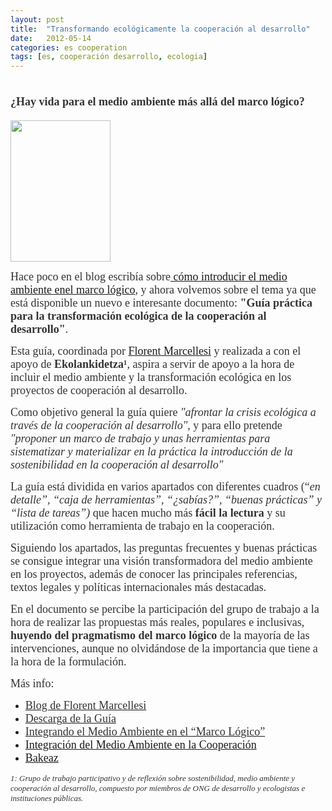 ```yaml
---
layout: post
title:  "Transformando ecológicamente la cooperación al desarrollo"
date:   2012-05-14
categories: es cooperation
tags: [es, cooperación desarrollo, ecologia]
---
```

<h1><span style="color:#333333;"><span style="font-family:Ubuntu;"><span style="font-size:large;">¿Hay vida para el medio ambiente más allá del marco lógico?</span></span></span></h1>
<p><a style="font-family:Ubuntu;font-size:large;" href="http://pdf.bakeaz.efaber.net/publication/full_text/438/Guia_practica_coop_eco_cast.pdf"><img class="alignleft" src="http://florentmarcellesi.files.wordpress.com/2012/05/guia_practica_coop_eco_cast_portada-medium.jpg?w=604" alt="" width="160" height="226"></a></p>
<p><span style="color:#333333;"><span style="font-family:Ubuntu;"><span style="font-size:large;">Hace poco en el blog escribía sobre<a title="Integrando el Medio Ambiente en el “Marco&nbsp;Lógico”" href="http://izaroblog.com/2012/03/05/integrando-el-medio-ambiente-en-el-marco-logico/" target="_blank"> cómo introducir el medio ambiente enel marco lógico</a>, y ahora volvemos sobre el tema ya que está disponible un nuevo e interesante documento: <strong>"Guía práctica para la transformación ecológica de la cooperación al desarrollo"</strong>.</span></span></span></p>
<p><span style="color:#333333;"><span style="font-family:Ubuntu;"><span style="font-size:large;">Esta guía, coordinada por <a href="http://florentmarcellesi.wordpress.com/acerca-de/" target="_blank">Florent Marcellesi</a> y realizada a con el apoyo de </span></span></span><strong><span style="color:#333333;"><span style="font-family:Ubuntu;"><span style="font-size:large;">Ekolankidetza¹</span></span></span></strong><span style="color:#333333;"><span style="font-family:Ubuntu;"><span style="font-size:large;">, </span></span></span><span style="color:#333333;"><span style="font-family:Ubuntu;"><span style="font-size:large;">aspira a servir de apoyo a la hora de incluir el medio ambiente y la transformación ecológica en los proyectos de cooperación al desarrollo.</span></span></span></p>
<p><!--more--></p>
<p><span style="color:#333333;"><span style="font-family:Ubuntu;"><span style="font-size:large;">Como&nbsp;</span></span></span><span style="color:#333333;"><span style="font-family:Ubuntu;"><span style="font-size:large;">objetivo general la guía quiere </span></span></span><em><span style="color:#333333;"><span style="font-family:Ubuntu;"><span style="font-size:large;">"afrontar la crisis ecológica a través de la cooperación al desarrollo"</span></span></span></em><span style="color:#333333;"><span style="font-family:Ubuntu;"><span style="font-size:large;">, y para ello pretende </span></span></span><em><span style="color:#333333;"><span style="font-family:Ubuntu;"><span style="font-size:large;">"proponer un marco de trabajo y unas herramientas para sistematizar y materializar en la práctica la introducción de la sostenibilidad en la cooperación al desarrollo"</span></span></span></em></p>
<p><span style="color:#333333;"><span style="font-family:Ubuntu;"><span style="font-size:large;">La guía está dividida en varios apartados con diferentes cuadros (“<em>en detalle”, “caja de herramientas”, “¿sabías?”, “buenas prácticas” y “lista de tareas”)</em> que hacen mucho más<strong> fácil la lectura</strong> y su utilización como herramienta de trabajo en la cooperación. </span></span></span></p>
<p><span style="color:#333333;"><span style="font-family:Ubuntu;"><span style="font-size:large;">Siguiendo los apartados, las preguntas frecuentes y buenas prácticas se consigue integrar una visión transformadora del medio ambiente en los proyectos, además de conocer las principales referencias, textos legales y políticas internacionales más destacadas. </span></span></span></p>
<p><span style="color:#333333;"><span style="font-family:Ubuntu;"><span style="font-size:large;">En el documento se percibe la participación del grupo de trabajo a la hora de realizar las propuestas más reales, populares e inclusivas, <strong>huyendo del pragmatismo del marco lógico</strong> de la mayoría de las intervenciones, aunque no olvidándose de la importancia que tiene a la hora de la formulación.</span></span></span></p>
<p><span style="color:#333333;"><span style="font-family:Ubuntu;"><span style="font-size:large;">Más info:</span></span></span></p>
<ul>
<li><a href="http://florentmarcellesi.wordpress.com/2012/05/14/guia-practica-para-la-transformacion-ecologica-de-la-cooperacion-al-desarrollo/" target="_blank"><span style="color:#333333;"><span style="font-family:Ubuntu;"><span style="font-size:large;">Blog de Florent Marcellesi</span></span></span></a></li>
<li><a href="http://pdf.bakeaz.efaber.net/publication/full_text/438/Guia_practica_coop_eco_cast.pdf" target="_blank"><span style="color:#333333;"><span style="font-family:Ubuntu;"><span style="font-size:large;">Descarga de la Guía</span></span></span></a></li>
<li><a href="http://izaroblog.com/2012/03/05/integrando-el-medio-ambiente-en-el-marco-logico/" target="_blank"><span style="color:#333333;"><span style="font-family:Ubuntu;"><span style="font-size:large;">Integrando el Medio Ambiente en el “Marco Lógico”</span></span></span></a></li>
<li><span style="color:#333333;"><span style="color:#333333;"><span style="font-family:Ubuntu;"><span style="font-size:large;"><a href="http://izaroblog.com/2012/02/02/integracion-del-medio-ambiente-en-la-cooperacion/" target="_blank">Integración del Medio Ambiente en la Cooperación</a></span></span></span></span></li>
<li><span style="color:#333333;"><span style="font-family:Ubuntu;"><span style="font-size:large;"><a href="http://www.bakeaz.org/">Bakeaz</a></span></span></span></li>
</ul>
<p><em><span style="color:#333333;"><span style="font-family:Ubuntu;"><span style="font-size:small;">1: G</span></span></span><span style="color:#333333;"><span style="font-family:Ubuntu;"><span style="font-size:small;">rupo de trabajo participativo y de reflexión sobre sostenibilidad, medio ambiente y cooperación al desarrollo, compuesto por miembros de ONG de desarrollo y ecologistas e instituciones públicas.</span></span></span></em></p>
<p><span style="font-family:Ubuntu;font-size:large;"><br>
</span></p>
<p><span style="font-family:Ubuntu;"><br>
</span></p>